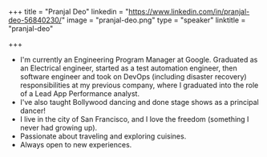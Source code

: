 +++
title = "Pranjal Deo"
linkedin = "https://www.linkedin.com/in/pranjal-deo-56840230/"
image = "pranjal-deo.png"
type = "speaker"
linktitle = "pranjal-deo"

+++

* I'm currently an Engineering Program Manager at Google. Graduated as an Electrical engineer, started as a test automation engineer, then software engineer and took on DevOps (including disaster recovery) responsibilities at my previous company, where I graduated into the role of a Lead App Performance analyst.
* I've also taught Bollywood dancing and done stage shows as a principal dancer!
* I live in the city of San Francisco, and I love the freedom (something I never had growing up).
* Passionate about traveling and exploring cuisines.
* Always open to new experiences.
